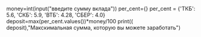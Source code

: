 money=int(input("введите сумму вклада"))
per_cent={}
per_cent = {'ТКБ': 5.6, 'СКБ': 5.9, 'ВТБ': 4.28, 'СБЕР': 4.0}
deposit=max(per_cent.values())*money/100
print(( deposit),"Макскимальная сумма, которую вы можете заработать")
